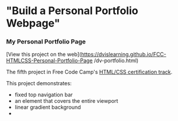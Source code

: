 # "Build a Personal Portfolio Webpage"
### My Personal Portfolio Page


[View this project on the web](https://dvislearning.github.io/FCC-HTMLCSS-Personal-Portfolio-Page
/dv-portfolio.html)

The fifth project in Free Code Camp's [HTML/CSS certification track](https://learn.freecodecamp.org/responsive-web-design/responsive-web-design-projects/build-a-personal-portfolio-webpage).

This project demonstrates:

- fixed top navigation bar
- an element that covers the entire viewport
- linear gradient background
- 
